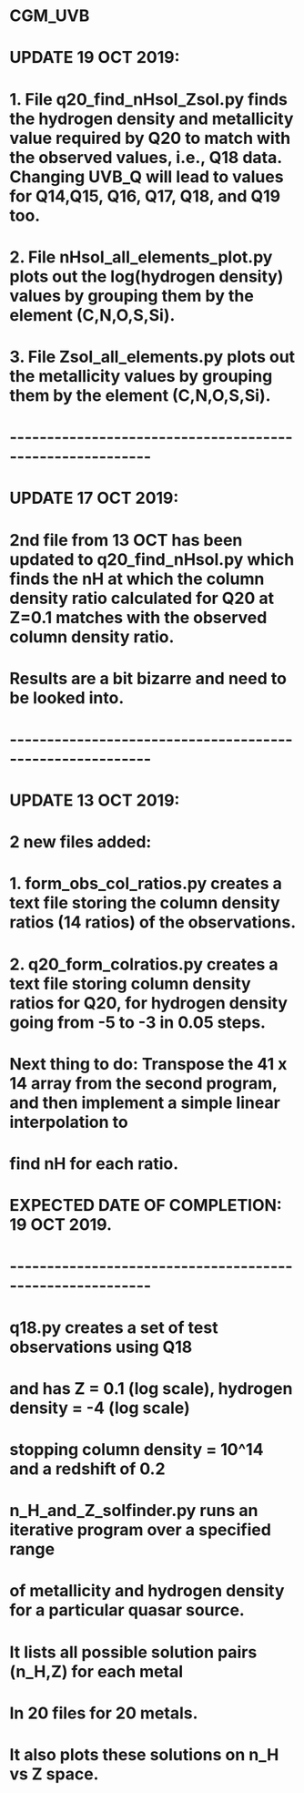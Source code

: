# CGM_UVB

# UPDATE 19 OCT 2019:

# 1. File q20_find_nHsol_Zsol.py finds the hydrogen density and metallicity value required by Q20 to match with the observed values, i.e., Q18 data. Changing UVB_Q will lead to values for Q14,Q15, Q16, Q17, Q18, and Q19 too.
# 2. File nHsol_all_elements_plot.py plots out the log(hydrogen density) values by grouping them by the element (C,N,O,S,Si).
# 3. File Zsol_all_elements.py plots out the metallicity values by grouping them by the element (C,N,O,S,Si).

# ---------------------------------------------------------

# UPDATE 17 OCT 2019:

# 2nd file from 13 OCT has been updated to q20_find_nHsol.py which finds the nH at which the column density ratio calculated for Q20 at Z=0.1 matches with the observed column density ratio.
# Results are a bit bizarre and need to be looked into.

# ---------------------------------------------------------

# UPDATE 13 OCT 2019:

# 2 new files added:

# 1. form_obs_col_ratios.py creates a text file storing the column density ratios (14 ratios) of the observations.
# 2. q20_form_colratios.py creates a text file storing column density ratios for Q20, for hydrogen density going from -5 to -3 in 0.05 steps. 

# Next thing to do: Transpose the 41 x 14 array from the second program, and then implement a simple linear interpolation to 
# find nH for each ratio. 

# EXPECTED DATE OF COMPLETION: 19 OCT 2019.

# ---------------------------------------------------------

#
#
#

# q18.py creates a set of test observations using Q18
# and has Z = 0.1 (log scale), hydrogen density = -4 (log scale)
# stopping column density = 10^14 and a redshift of 0.2

# n_H_and_Z_solfinder.py runs an iterative program over a specified range
# of metallicity and hydrogen density for a particular quasar source.
# It lists all possible solution pairs (n_H,Z) for each metal
# In 20 files for 20 metals.
# It also plots these solutions on n_H vs Z space.
